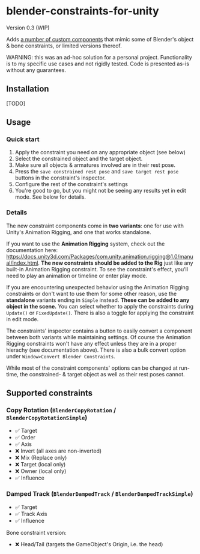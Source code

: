 # blender-constraints-for-unity
Version 0.3 (WIP)

Adds [a number of custom components](#Supported-constraints) that mimic some of Blender's object & bone constraints, or limited versions thereof.

WARNING: this was an ad-hoc solution for a personal project. Functionality is to my specific use cases and not rigidly tested. Code is presented as-is without any guarantees.

## Installation
[TODO]

## Usage
### Quick start
1. Apply the constraint you need on any appropriate object (see below)
2. Select the constrained object and the target object.
3. Make sure all objects & armatures involved are in their rest pose.
4. Press the ``save constrained rest pose`` and ``save target rest pose`` buttons in the constraint's inspector.
5. Configure the rest of the constraint's settings
6. You're good to go, but you might not be seeing any results yet in edit mode. See below for details.

### Details
The new constraint components come in **two variants**: one for use with Unity's Animation Rigging, and one that works standalone.

If you want to use the **Animation Rigging** system, check out the documentation here: https://docs.unity3d.com/Packages/com.unity.animation.rigging@1.0/manual/index.html. **The new constraints should be added to the Rig** just like any built-in Animation Rigging constraint. To see the constraint's effect, you'll need to play an animation or timeline or enter play mode.

If you are encountering unexpected behavior using the Animation Rigging constraints or don't want to use them for some other reason, use the **standalone** variants ending in ``Simple`` instead. **These can be added to any object in the scene.** You can select whether to apply the constraints during ``Update()`` or ``FixedUpdate()``. There is also a toggle for applying the constraint in edit mode.

The constraints' inspector contains a button to easily convert a component between both variants while maintaining settings. Of course the Animation Rigging constraints won't have any effect unless they are in a proper hierachy (see documentation above).
There is also a bulk convert option under ``Window>Convert Blender Constraints``.

While most of the constraint components' options can be changed at run-time, the constrained- & target object as well as their rest poses cannot.

## Supported constraints
### Copy Rotation (``BlenderCopyRotation`` / ``BlenderCopyRotationSimple``)
- :white_check_mark: Target
- :white_check_mark: Order
- :white_check_mark: Axis
- :x: Invert (all axes are non-inverted)
- :x: Mix (Replace only)
- :x: Target (local only)
- :x: Owner (local only)
- :white_check_mark: Influence

### Damped Track (``BlenderDampedTrack`` / ``BlenderDampedTrackSimple``)
- :white_check_mark: Target
- :white_check_mark: Track Axis
- :white_check_mark: Influence

Bone constraint version:
- :x: Head/Tail (targets the GameObject's Origin, i.e. the head)
